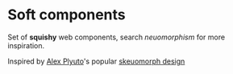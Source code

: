 # Soft components

Set of **squishy** web components, search *neuomorphism* for more inspiration. 


Inspired by [Alex Plyuto](https://dribbble.com/alexplyuto)'s popular [skeuomorph design](https://dribbble.com/shots/8297803-Skeuomorph-Mobile-Banking-Continuation)